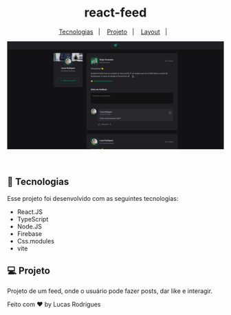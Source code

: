 <h1 align="center">
 react-feed
</h1>

<p align="center">
  <a href="#-tecnologias">Tecnologias</a>&nbsp;&nbsp;&nbsp;|&nbsp;&nbsp;&nbsp;
  <a href="#-projeto">Projeto</a>&nbsp;&nbsp;&nbsp;|&nbsp;&nbsp;&nbsp;
  <a href="#-layout">Layout</a>&nbsp;&nbsp;&nbsp;|&nbsp;&nbsp;&nbsp;
</p>

<p align="center">

  <img  src="src/assets/igniteFeed.png">
</p>

<br>


## 🚀 Tecnologias

Esse projeto foi desenvolvido com as seguintes tecnologias:

- React.JS
- TypeScript
- Node.JS
- Firebase
- Css.modules
- vite

## 💻 Projeto

Projeto de um feed, onde o usuário pode fazer posts, dar like e interagir.



Feito com ♥ by Lucas Rodrigues
